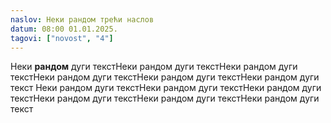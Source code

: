 ```yaml
---
naslov: Неки рандом трећи наслов
datum: 08:00 01.01.2025.
tagovi: ["novost", "4"]
---
```

Неки **рандом** дуги текстНеки рандом дуги текстНеки рандом дуги текстНеки рандом дуги текстНеки рандом дуги текстНеки рандом дуги текст Неки рандом дуги текстНеки рандом дуги текстНеки рандом дуги текстНеки рандом дуги текстНеки рандом дуги текстНеки рандом дуги текст